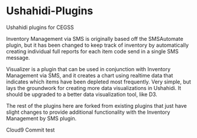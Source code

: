 Ushahidi-Plugins
================

Ushahidi plugins for CEGSS

Inventory Management via SMS is originally based off the SMSAutomate plugin, but it has been changed to keep track of
inventory by automatically creating individual full reports for each item code send in a single SMS message.

Visualizer is a plugin that can be used in conjunction with Inventory Management via SMS, and it creates a chart using 
realtime data that indicates which items have been depleted most frequently. Very simple, but lays the groundwork for 
creating more data visualizations in Ushahidi. It should be upgraded to a better data visualization tool, like D3. 

The rest of the plugins here are forked from existing plugins that just have slight changes to provide additional
functionality with the Inventory Management by SMS plugin. 

Cloud9 Commit test